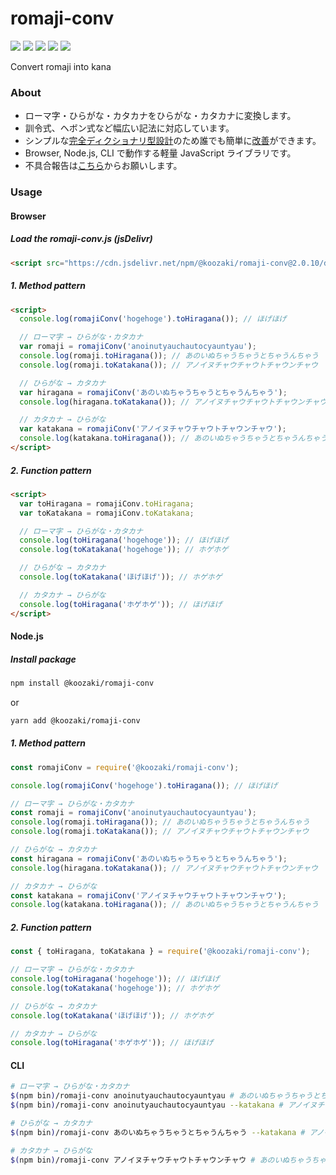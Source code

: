 # romaji-conv

[![](https://github.com/koozaki/romaji-conv/workflows/Node.js%20Package/badge.svg)](https://github.com/koozaki/romaji-conv/actions?query=workflow%3A%22Node.js+Package%22)
[![](https://img.shields.io/github/v/release/koozaki/romaji-conv?style=flat-square)](https://github.com/koozaki/romaji-conv/releases)
[![](https://img.shields.io/npm/v/@koozaki/romaji-conv?style=flat-square)](https://www.npmjs.com/package/@koozaki/romaji-conv)
[![](https://data.jsdelivr.com/v1/package/npm/@koozaki/romaji-conv/badge)](https://www.jsdelivr.com/package/npm/@koozaki/romaji-conv)
[![](https://img.shields.io/npm/l/@koozaki/romaji-conv?style=flat-square)](https://github.com/koozaki/romaji-conv/blob/master/LICENSE)

Convert romaji into kana

### About

- ローマ字・ひらがな・カタカナをひらがな・カタカナに変換します。
- 訓令式、ヘボン式など幅広い記法に対応しています。
- シンプルな[完全ディクショナリ型設計](https://github.com/koozaki/romaji-conv/blob/master/lib/map/)のため誰でも簡単に[改善](https://github.com/koozaki/romaji-conv/pulls)ができます。
- Browser, Node.js, CLI で動作する軽量 JavaScript ライブラリです。
- 不具合報告は[こちら](https://github.com/koozaki/romaji-conv/issues/new?assignees=koozaki&labels=bug&template=bug_report.md)からお願いします。

### Usage

#### Browser

##### Load the romaji-conv.js (jsDelivr)

```html
<script src="https://cdn.jsdelivr.net/npm/@koozaki/romaji-conv@2.0.10/dist/romaji-conv.js"></script>
```

##### 1. Method pattern

```html
<script>
  console.log(romajiConv('hogehoge').toHiragana()); // ほげほげ

  // ローマ字 → ひらがな・カタカナ
  var romaji = romajiConv('anoinutyauchautocyauntyau');
  console.log(romaji.toHiragana()); // あのいぬちゃうちゃうとちゃうんちゃう
  console.log(romaji.toKatakana()); // アノイヌチャウチャウトチャウンチャウ

  // ひらがな → カタカナ
  var hiragana = romajiConv('あのいぬちゃうちゃうとちゃうんちゃう');
  console.log(hiragana.toKatakana()); // アノイヌチャウチャウトチャウンチャウ

  // カタカナ → ひらがな
  var katakana = romajiConv('アノイヌチャウチャウトチャウンチャウ');
  console.log(katakana.toHiragana()); // あのいぬちゃうちゃうとちゃうんちゃう
</script>
```

##### 2. Function pattern

```html
<script>
  var toHiragana = romajiConv.toHiragana;
  var toKatakana = romajiConv.toKatakana;

  // ローマ字 → ひらがな・カタカナ
  console.log(toHiragana('hogehoge')); // ほげほげ
  console.log(toKatakana('hogehoge')); // ホゲホゲ

  // ひらがな → カタカナ
  console.log(toKatakana('ほげほげ')); // ホゲホゲ

  // カタカナ → ひらがな
  console.log(toHiragana('ホゲホゲ')); // ほげほげ
</script>
```

#### Node.js

##### Install package

```sh
npm install @koozaki/romaji-conv
```

or

```sh
yarn add @koozaki/romaji-conv
```

##### 1. Method pattern

```javascript
const romajiConv = require('@koozaki/romaji-conv');

console.log(romajiConv('hogehoge').toHiragana()); // ほげほげ

// ローマ字 → ひらがな・カタカナ
const romaji = romajiConv('anoinutyauchautocyauntyau');
console.log(romaji.toHiragana()); // あのいぬちゃうちゃうとちゃうんちゃう
console.log(romaji.toKatakana()); // アノイヌチャウチャウトチャウンチャウ

// ひらがな → カタカナ
const hiragana = romajiConv('あのいぬちゃうちゃうとちゃうんちゃう');
console.log(hiragana.toKatakana()); // アノイヌチャウチャウトチャウンチャウ

// カタカナ → ひらがな
const katakana = romajiConv('アノイヌチャウチャウトチャウンチャウ');
console.log(katakana.toHiragana()); // あのいぬちゃうちゃうとちゃうんちゃう
```

##### 2. Function pattern

```javascript
const { toHiragana, toKatakana } = require('@koozaki/romaji-conv');

// ローマ字 → ひらがな・カタカナ
console.log(toHiragana('hogehoge')); // ほげほげ
console.log(toKatakana('hogehoge')); // ホゲホゲ

// ひらがな → カタカナ
console.log(toKatakana('ほげほげ')); // ホゲホゲ

// カタカナ → ひらがな
console.log(toHiragana('ホゲホゲ')); // ほげほげ
```

#### CLI

```sh
# ローマ字 → ひらがな・カタカナ
$(npm bin)/romaji-conv anoinutyauchautocyauntyau # あのいぬちゃうちゃうとちゃうんちゃう
$(npm bin)/romaji-conv anoinutyauchautocyauntyau --katakana # アノイヌチャウチャウトチャウンチャウ

# ひらがな → カタカナ
$(npm bin)/romaji-conv あのいぬちゃうちゃうとちゃうんちゃう --katakana # アノイヌチャウチャウトチャウンチャウ

# カタカナ → ひらがな
$(npm bin)/romaji-conv アノイヌチャウチャウトチャウンチャウ # あのいぬちゃうちゃうとちゃうんちゃう
```
